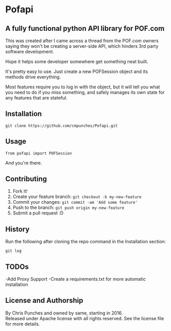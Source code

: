 # Pofapi
## A fully functional python API library for POF.com

This was created after I came across a thread from the POF.com owners saying they won't be
creating a server-side API, which hinders 3rd party software development.

Hope it helps some developer somewhere get something neat built.

It's pretty easy to use.  Just create a new POFSession object and its methods drive everything.

Most features require you to log in with the object, but it will tell you what you need to do if you miss 
something, and safely manages its own state for any features that are stateful.

## Installation

```
git clone https://github.com/cmpunches/Pofapi.git
```

## Usage

```
from pofapi import POFSession
```

And you're there.

## Contributing

1. Fork it!
2. Create your feature branch: `git checkout -b my-new-feature`
3. Commit your changes: `git commit -am 'Add some feature'`
4. Push to the branch: `git push origin my-new-feature`
5. Submit a pull request :D

## History

Run the following after cloning the repo command in the Installation section:
```
git log
```


## TODOs
-Add Proxy Support
-Create a requirements.txt for more automatic installation

## License and Authorship

By Chris Punches and owned by same, starting in 2016.  
Released under Apache license with all rights reserved.  See the license file for more details.

